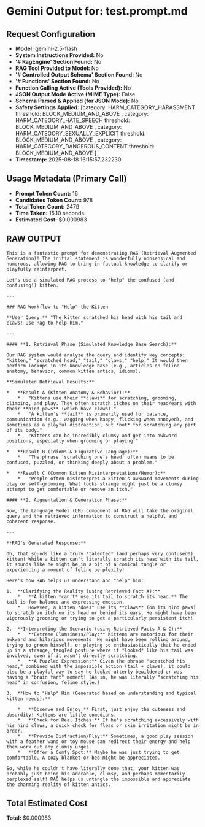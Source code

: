 # Gemini Output for: test.prompt.md
## Request Configuration
- **Model:** gemini-2.5-flash
- **System Instructions Provided:** No
- **'# RagEngine' Section Found:** No
- **RAG Tool Provided to Model:** No
- **'# Controlled Output Schema' Section Found:** No
- **'# Functions' Section Found:** No
- **Function Calling Active (Tools Provided):** No
- **JSON Output Mode Active (MIME Type):** False
- **Schema Parsed & Applied (for JSON Mode):** No
- **Safety Settings Applied:** [category: HARM_CATEGORY_HARASSMENT
threshold: BLOCK_MEDIUM_AND_ABOVE
, category: HARM_CATEGORY_HATE_SPEECH
threshold: BLOCK_MEDIUM_AND_ABOVE
, category: HARM_CATEGORY_SEXUALLY_EXPLICIT
threshold: BLOCK_MEDIUM_AND_ABOVE
, category: HARM_CATEGORY_DANGEROUS_CONTENT
threshold: BLOCK_MEDIUM_AND_ABOVE
]
- **Timestamp:** 2025-08-18 16:15:57.232230

## Usage Metadata (Primary Call)
- **Prompt Token Count:** 16
- **Candidates Token Count:** 978
- **Total Token Count:** 2479
- **Time Taken:** 15.10 seconds
- **Estimated Cost:** $0.000983

## RAW OUTPUT

```text
This is a fantastic prompt for demonstrating RAG (Retrieval Augmented Generation)! The initial statement is wonderfully nonsensical and humorous, allowing RAG to bring in factual knowledge to clarify or playfully reinterpret.

Let's use a simulated RAG process to "help" the confused (and confusing!) kitten.

---

### RAG Workflow to "Help" the Kitten

**User Query:** "The kitten scratched his head with his tail and claws! Use Rag to help him."

---

#### **1. Retrieval Phase (Simulated Knowledge Base Search):**

Our RAG system would analyze the query and identify key concepts: "kitten," "scratched head," "tail," "claws," "help." It would then perform lookups in its knowledge base (e.g., articles on feline anatomy, behavior, common kitten antics, idioms).

**Simulated Retrieval Results:**

*   **Result A (Kitten Anatomy & Behavior):**
    *   "Kittens use their **claws** for scratching, grooming, climbing, and play. They often scratch itches on their head/ears with their **hind paws** (which have claws)."
    *   "A kitten's **tail** is primarily used for balance, communication (e.g., wagging when happy, flicking when annoyed), and sometimes as a playful distraction, but *not* for scratching any part of its body."
    *   "Kittens can be incredibly clumsy and get into awkward positions, especially when grooming or playing."

*   **Result B (Idioms & Figurative Language):**
    *   "The phrase 'scratching one's head' often means to be confused, puzzled, or thinking deeply about a problem."

*   **Result C (Common Kitten Misinterpretations/Humor):**
    *   "People often misinterpret a kitten's awkward movements during play or self-grooming. What looks strange might just be a clumsy attempt to get comfortable or remove an itch."

#### **2. Augmentation & Generation Phase:**

Now, the Language Model (LM) component of RAG will take the original query and the retrieved information to construct a helpful and coherent response.

---

**RAG's Generated Response:**

Oh, that sounds like a truly *talented* (and perhaps very confused!) kitten! While a kitten can't literally scratch its head with its tail, it sounds like he might be in a bit of a comical tangle or experiencing a moment of feline perplexity!

Here's how RAG helps us understand and "help" him:

1.  **Clarifying the Reality (using Retrieved Fact A):**
    *   **A kitten *can't* use its tail to scratch its head.** The tail is for balance and expressing emotion.
    *   However, a kitten *does* use its **claws** (on its hind paws) to scratch an itch on its head or behind its ears. He might have been vigorously grooming or trying to get a particularly persistent itch!

2.  **Interpreting the Scenario (using Retrieved Facts A & C):**
    *   **Extreme Clumsiness/Play:** Kittens are notorious for their awkward and hilarious movements. He might have been rolling around, trying to groom himself, or playing so enthusiastically that he ended up in a strange, tangled posture where it *looked* like his tail was involved, even if it wasn't directly scratching.
    *   **A Puzzled Expression:** Given the phrase "scratched his head," combined with the impossible action (tail + claws), it could also be a playful way to say he looked utterly bewildered or was having a "brain fart" moment! (As in, he was literally "scratching his head" in confusion, feline style.)

3.  **How to "Help" Him (Generated based on understanding and typical kitten needs):**

    *   **Observe and Enjoy:** First, just enjoy the cuteness and absurdity! Kittens are little comedians.
    *   **Check for Real Itches:** If he's scratching excessively with his hind claws, a quick check for fleas or skin irritation might be in order.
    *   **Provide Distraction/Play:** Sometimes, a good play session with a feather wand or toy mouse can redirect their energy and help them work out any clumsy urges.
    *   **Offer a Comfy Spot:** Maybe he was just trying to get comfortable. A cozy blanket or bed might be appreciated.

So, while he couldn't have literally done that, your kitten was probably just being his adorable, clumsy, and perhaps momentarily perplexed self! RAG helps us untangle the impossible and appreciate the charming reality of kitten antics.
```


## Total Estimated Cost

**Total:** $0.000983
